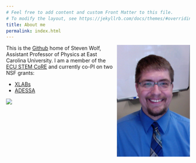 ```yaml
---
# Feel free to add content and custom Front Matter to this file.
# To modify the layout, see https://jekyllrb.com/docs/themes/#overriding-theme-defaults
title: About me
permalink: index.html
---
```


<img src="./images/swolfHeadVert.jpg" width="200" alt="Head Shot" align="right" style="padding 5px;"/>


This is the [Github](github.com) home of Steven Wolf, Assistant Professor of Physics at East Carolina University.  I am a member of the [ECU STEM CoRE](https://stemcore.ecu.edu/) and currently co-PI on two NSF grants:

- [XLABs](https://www.nsf.gov/awardsearch/showAward?AWD_ID=1725655&HistoricalAwards=false)
- [ADESSA](https://www.nsf.gov/awardsearch/showAward?AWD_ID=1712211&HistoricalAwards=false)

<img src="https://image.freepik.com/free-vector/geometric-background-with-text-of-coming-soon_1017-5069.jpg" width="250"/>

